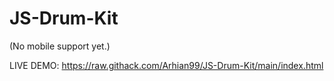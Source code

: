 # JS-Drum-Kit

(No mobile support yet.)


LIVE DEMO: https://raw.githack.com/Arhian99/JS-Drum-Kit/main/index.html
